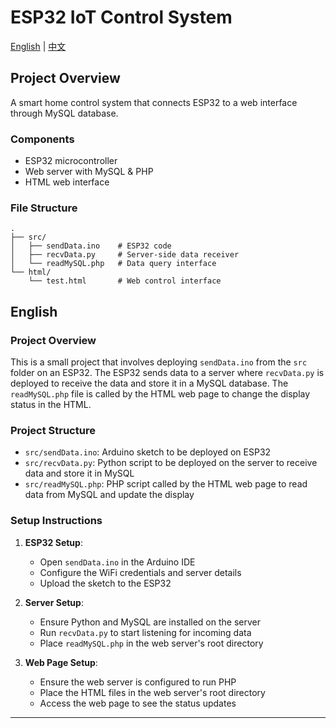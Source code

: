# ESP32 IoT Control System

[English](#english) | [中文](#中文)

## Project Overview

A smart home control system that connects ESP32 to a web interface through MySQL database.

### Components

- ESP32 microcontroller
- Web server with MySQL & PHP
- HTML web interface

### File Structure

```tree
.
├── src/
│   ├── sendData.ino    # ESP32 code
│   ├── recvData.py     # Server-side data receiver
│   └── readMySQL.php   # Data query interface
└── html/
    └── test.html       # Web control interface
```

## English

### Project Overview

This is a small project that involves deploying `sendData.ino` from the `src` folder on an ESP32. The ESP32 sends data to a server where `recvData.py` is deployed to receive the data and store it in a MySQL database. The `readMySQL.php` file is called by the HTML web page to change the display status in the HTML.

### Project Structure

- `src/sendData.ino`: Arduino sketch to be deployed on ESP32
- `src/recvData.py`: Python script to be deployed on the server to receive data and store it in MySQL
- `src/readMySQL.php`: PHP script called by the HTML web page to read data from MySQL and update the display

### Setup Instructions

1. **ESP32 Setup**:
    - Open `sendData.ino` in the Arduino IDE
    - Configure the WiFi credentials and server details
    - Upload the sketch to the ESP32

2. **Server Setup**:
    - Ensure Python and MySQL are installed on the server
    - Run `recvData.py` to start listening for incoming data
    - Place `readMySQL.php` in the web server's root directory

3. **Web Page Setup**:
    - Ensure the web server is configured to run PHP
    - Place the HTML files in the web server's root directory
    - Access the web page to see the status updates

---
